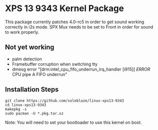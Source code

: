 # XPS 13 9343 Kernel Package

This package currently patches 4.0-rc5 in order to get sound working correctly in i2s mode.  SPX Mux needs to be set to Front in order for sound to work properly.

## Not yet working

* palm detection
* Framebuffer corruption when switching tty
* dmesg error "[drm:intel_cpu_fifo_underrun_irq_handler [i915]] *ERROR* CPU pipe A FIFO underrun"

## Installation Steps

    git clone https://github.com/soleblaze/linux-xps13-9343
    cd linux-xps13-9343
    makepkg -s
    sudo pacman -U *.pkg.tar.xz

Note: You will need to set your bootloader to use this kernel on boot.
